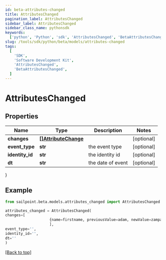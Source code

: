```yaml
---
id: beta-attributes-changed
title: AttributesChanged
pagination_label: AttributesChanged
sidebar_label: AttributesChanged
sidebar_class_name: pythonsdk
keywords:
  ['python', 'Python', 'sdk', 'AttributesChanged', 'BetaAttributesChanged']
slug: /tools/sdk/python/beta/models/attributes-changed
tags:
  [
    'SDK',
    'Software Development Kit',
    'AttributesChanged',
    'BetaAttributesChanged',
  ]
---
```


# AttributesChanged

## Properties

| Name | Type | Description | Notes |
| --- | --- | --- | --- |
| **changes** | [**[]AttributeChange**](attribute-change) |  | [optional] |
| **event_type** | **str** | the event type | [optional] |
| **identity_id** | **str** | the identity id | [optional] |
| **dt** | **str** | the date of event | [optional] |

}

## Example

```python
from sailpoint.beta.models.attributes_changed import AttributesChanged

attributes_changed = AttributesChanged(
changes=[
                    {name=firstname, previousValue=adam, newValue=zampa}
                    ],
event_type='',
identity_id='',
dt=''
)

```

[[Back to top]](#)

